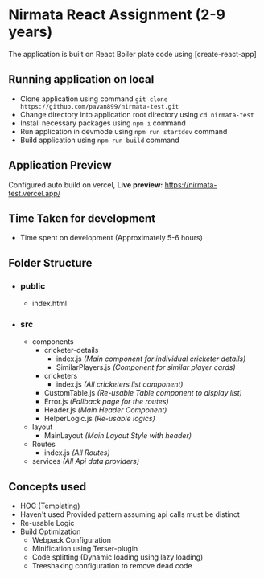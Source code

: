 # Nirmata React Assignment (2-9 years)

The application is built on React Boiler plate code using [create-react-app]

## Running application on local

- Clone application using command `git clone https://github.com/pavan899/nirmata-test.git`
- Change directory into application root directory using `cd nirmata-test`
- Install necessary packages using `npm i` command
- Run application in devmode using `npm run startdev` command
- Build application using `npm run build` command

## Application Preview
Configured auto build on vercel, **Live preview:** https://nirmata-test.vercel.app/

## Time Taken for development

- Time spent on development (Approximately 5-6 hours)

 
## Folder Structure

- ### public
  - index.html
- ### src
  - components
    - cricketer-details
      - index.js _(Main component for individual cricketer details)_
      - SimilarPlayers.js _(Component for similar player cards)_
    - cricketers
      - index.js _(All cricketers list component)_
    - CustomTable.js _(Re-usable Table component to display list)_
    - Error.js _(Fallback page for the routes)_
    - Header.js _(Main Header Component)_
    - HelperLogic.js _(Re-usable logics)_
  - layout
    - MainLayout _(Main Layout Style with header)_
  - Routes
    - index.js _(All Routes)_
  - services _(All Api data providers)_
 
## Concepts used
- HOC (Templating)
- Haven't used Provided pattern assuming api calls must be distinct
- Re-usable Logic
- Build Optimization
    - Webpack Configuration
    - Minification using Terser-plugin
    - Code splitting (Dynamic loading using lazy loading)
    - Treeshaking configuration to remove dead code
